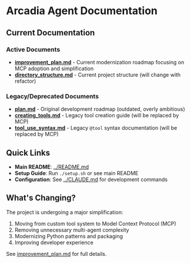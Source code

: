 # Arcadia Agent Documentation

## Current Documentation

### Active Documents
- **[improvement_plan.md](improvement_plan.md)** - Current modernization roadmap focusing on MCP adoption and simplification
- **[directory_structure.md](directory_structure.md)** - Current project structure (will change with refactor)

### Legacy/Deprecated Documents
- **[plan.md](plan.md)** - Original development roadmap (outdated, overly ambitious)
- **[creating_tools.md](creating_tools.md)** - Legacy tool creation guide (will be replaced by MCP)
- **[tool_use_syntax.md](tool_use_syntax.md)** - Legacy `@tool` syntax documentation (will be replaced by MCP)

## Quick Links
- **Main README**: [../README.md](../README.md)
- **Setup Guide**: Run `./setup.sh` or see main README
- **Configuration**: See [../CLAUDE.md](../CLAUDE.md) for development commands

## What's Changing?
The project is undergoing a major simplification:
1. Moving from custom tool system to Model Context Protocol (MCP)
2. Removing unnecessary multi-agent complexity
3. Modernizing Python patterns and packaging
4. Improving developer experience

See [improvement_plan.md](improvement_plan.md) for full details.